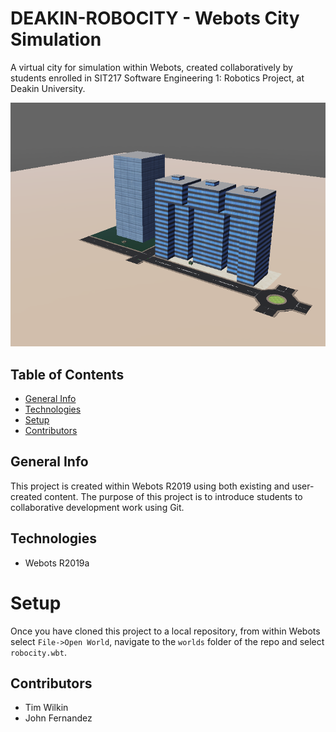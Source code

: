 # DEAKIN-ROBOCITY - Webots City Simulation

A virtual city for simulation within Webots, created collaboratively by students enrolled in SIT217 Software Engineering 1: Robotics Project, at Deakin University.

![Deakin Robocity](media/robocityv0.1.png)

## Table of Contents
* [General Info](#general-info)
* [Technologies](#technologies)
* [Setup](#setup)
* [Contributors](#contributors)

## General Info
This project is created within Webots R2019 using both existing and user-created content. The purpose of this project is to introduce students to collaborative development work using Git.

## Technologies
* Webots R2019a

# Setup
Once you have cloned this project to a local repository, from within Webots select `File->Open World`, navigate to the `worlds` folder of the repo and select `robocity.wbt`.

## Contributors

*  Tim Wilkin
* John Fernandez
